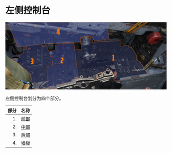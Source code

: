 # 左侧控制台

![左侧控制台](../../../img/pilot_left_console_overview.jpg)

左侧控制台划分为四个部分。

| 部分    | 名称                        |
| ------: |-----------------------------|
|      1. | [前部](front_section.md)   |
|      2. | [中部](center_section.md) |
|      3. | [后部](aft_section.md)       |
|      4. | [墙板](wall.md)             |
